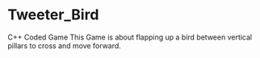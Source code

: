 # Tweeter_Bird
C++ Coded Game 
This Game is about flapping up a bird between vertical pillars to cross and move forward. 


